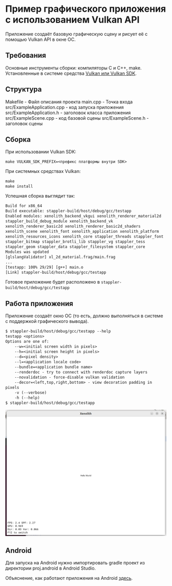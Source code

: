 # Пример графического приложения с использованием Vulkan API

Приложение создаёт базовую графическую сцену и рисует её с помощью Vulkan API в окне ОС.

## Требования

Основные инструменты сборки: компиляторы C и C++, make. Установленные в системе средства [Vulkan или Vulkan SDK](https://github.com/libstappler/libstappler-doc/blob/master/docs-ru/other/vulkan.md).

## Структура

Makefile - Файл описания проекта
main.cpp - Точка входа
src/ExampleApplication.cpp - код запуска приложения
src/ExampleApplication.h - заголовок класса приложения
src/ExampleScene.cpp - код базовой сцены
src/ExampleScene.h - заголовок сцены

## Сборка

При использовании Vulkan SDK:

```
make VULKAN_SDK_PREFIX=<префикс платформы внутри SDK>
```

При системных средствах Vulkan:

```
make
make install
```

Успешная сборка выглядит так:

```
Build for x86_64
Build executable: stappler-build/host/debug/gcc/testapp
Enabled modules: xenolith_backend_vkgui xenolith_renderer_material2d stappler_build_debug_module xenolith_backend_vk xenolith_renderer_basic2d xenolith_renderer_basic2d_shaders xenolith_scene xenolith_font xenolith_application xenolith_platform xenolith_resources_icons xenolith_core stappler_threads stappler_font stappler_bitmap stappler_brotli_lib stappler_vg stappler_tess stappler_geom stappler_data stappler_filesystem stappler_core
Modules was updated
[glslangValidator] xl_2d_material.frag/main.frag
...
[testapp: 100% 29/29] [g++] main.o
[Link] stappler-build/host/debug/gcc/testapp
```

Готовое приложение будет расположено в `stappler-build/host/debug/gcc/testapp`

## Работа приложения

Приложение создаёт окно ОС (то есть, должно выполняться в системе с поддержкой графического вывода).

```
$ stappler-build/host/debug/gcc/testapp --help
testapp <options>
Options are one of:
	--w=<initial screen width in pixels>
	--h=<initial screen height in pixels>
	--d=<pixel density>
	--l=<application locale code>
	--bundle=<application bundle name>
	--renderdoc - try to connect with renderdoc capture layers
	--novalidation - force-disable vulkan validation
	--decor=<left,top,right,bottom> - view decoration padding in pixels
	-v (--verbose)
	-h (--help)
$ stappler-build/host/debug/gcc/testapp
```

![Примерный вывод](sample.png)

## Android

Для запуска на Android нужно импортировать gradle проект из директории proj.android в Android Studio.

Объяснение, как работают приложения на Android [здесь](https://github.com/libstappler/libstappler-doc/blob/master/docs-ru/other/android.md#%D1%81%D0%BE%D0%B7%D0%B4%D0%B0%D0%BD%D0%B8%D0%B5-%D0%BF%D1%80%D0%B8%D0%BB%D0%BE%D0%B6%D0%B5%D0%BD%D0%B8%D1%8F-%D0%BD%D0%B0-android).
